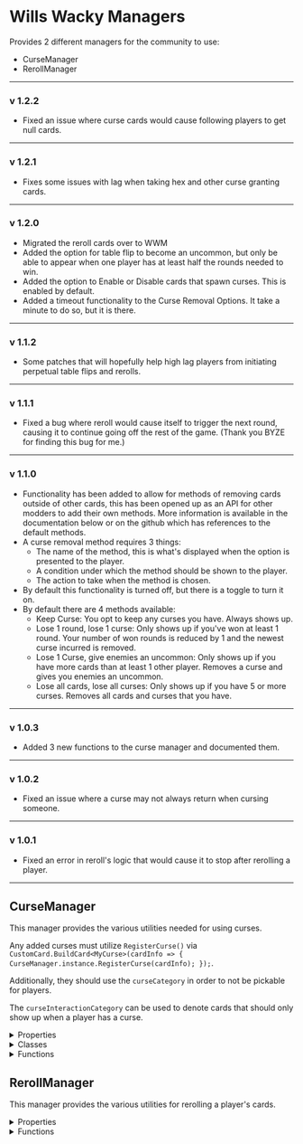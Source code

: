 # Wills Wacky Managers

Provides 2 different managers for the community to use:
- CurseManager
- RerollManager

----
### v 1.2.2
- Fixed an issue where curse cards would cause following players to get null cards.

----
### v 1.2.1
- Fixes some issues with lag when taking hex and other curse granting cards.

----
### v 1.2.0
- Migrated the reroll cards over to WWM
- Added the option for table flip to become an uncommon, but only be able to appear when one player has at least half the rounds needed to win.
- Added the option to Enable or Disable cards that spawn curses. This is enabled by default.
- Added a timeout functionality to the Curse Removal Options. It take a minute to do so, but it is there.

----
### v 1.1.2
- Some patches that will hopefully help high lag players from initiating perpetual table flips and rerolls.

----
### v 1.1.1
- Fixed a bug where reroll would cause itself to trigger the next round, causing it to continue going off the rest of the game. (Thank you BYZE for finding this bug for me.)

----
### v 1.1.0
- Functionality has been added to allow for methods of removing cards outside of other cards, this has been opened up as an API for other modders to add their own methods. More information is available in the documentation below or on the github which has references to the default methods.
- A curse removal method requires 3 things:
  - The name of the method, this is what's displayed when the option is presented to the player.
  - A condition under which the method should be shown to the player.
  - The action to take when the method is chosen.
- By default this functionality is turned off, but there is a toggle to turn it on.
- By default there are 4 methods available:
  - Keep Curse: You opt to keep any curses you have. Always shows up.
  - Lose 1 round, lose 1 curse: Only shows up if you've won at least 1 round. Your number of won rounds is reduced by 1 and the newest curse incurred is removed.
  - Lose 1 Curse, give enemies an uncommon: Only shows up if you have more cards than at least 1 other player. Removes a curse and gives you enemies an uncommon.
  - Lose all cards, lose all curses: Only shows up if you have 5 or more curses. Removes all cards and curses that you have.

----
### v 1.0.3
- Added 3 new functions to the curse manager and documented them.

----
### v 1.0.2
- Fixed an issue where a curse may not always return when cursing someone.

----
### v 1.0.1
- Fixed an error in reroll's logic that would cause it to stop after rerolling a player.

----
## CurseManager

This manager provides the various utilities needed for using curses.

Any added curses must utilize `RegisterCurse()` via `CustomCard.BuildCard<MyCurse>(cardInfo => { CurseManager.instance.RegisterCurse(cardInfo); });`.

Additionally, they should use the `curseCategory` in order to not be pickable for players.

The `curseInteractionCategory` can be used to denote cards that should only show up when a player has a curse.

<details>
<summary>Properties</summary>

### instance
```cs
CurseManager instance { get;}
```
#### Description
A static reference of the class for accessibility from within static functions.

### curseCategory
```cs
CardCategory curseCategory { get;}
```
#### Description
The card category for every curse. If not utilized, curses may show up for regular picking.

### curseInteractionCategory
```cs
CardCategory curseInteractionCategory { get;}
```
#### Description
The card category for cards that interacted with cursed players. When utilized, cards with it will only show up when a player has a curse.

### curseSpawnerCategory
```cs
CardCategory curseSpawnerCategory { get;}
```
#### Description
The card category for cards that give players curses. Allows for toggling them on and off via settings.
</details>

<details>
<summary>Classes</summary>

### CurseRemovalOption
```cs
struct CurseRemovalOption
```
#### Fields
- readonly string name;
- readonly Func<Player, bool> condition;
- readonly Func<Player, IEnumerator> action;
 
#### Constructors
 
### CurseRemovalOption()
```cs
CurseRemovalOption CurseRemovalOption(string optionName, Func<Player, bool> optionCondition, Func<Player, IEnumerator> optionAction)
```
#### Description
Creates a Curse Removal Option

#### Parameters
- *string* `optionName` The text the player sees for choosing the option. Must be unique.
- *Func<Player, bool>* `optionCondition` A function that takes in a player object as input and outputs a bool. When true the option is available for players.
- *Func<Player, IEnumerator>* `optionAction` An IEnumerator that takes in a player object as input. Run when the option is selected. If it wishes to remove a curse, it must do so.

#### Example Usage
```CSHARP
var keepCurse = new CurseRemovalOption("Keep Curse", (player) => true, IKeepCurse);
RegisterRemovalOption(keepCurse);
var removeRound = new CurseRemovalOption("-1 round, -1 curse", CondRemoveRound, IRemoveRound);
RegisterRemovalOption(removeRound);

private IEnumerator IKeepCurse(Player player)
{
    yield break;
}



private bool CondRemoveRound(Player player)
{
    var result = false;
    // Only shows up if they have a round point to remove.
    if (GameModeManager.CurrentHandler.GetTeamScore(player.teamID).rounds > 0)
    {
        result = true;
    }

    return result;
}

private IEnumerator IRemoveRound(Player player)
{
    var score = GameModeManager.CurrentHandler.GetTeamScore(player.teamID);
    GameModeManager.CurrentHandler.SetTeamScore(player.teamID, new TeamScore(score.points, score.rounds - 1));

    var roundCounter = GameObject.Find("/Game/UI/UI_Game/Canvas/RoundCounter").GetComponent<RoundCounter>();
    roundCounter.InvokeMethod("ReDraw");

    for (var i = player.data.currentCards.Count() - 1; i >= 0; i--)
    {
        if (instance.IsCurse(player.data.currentCards[i]))
        {
            ModdingUtils.Utils.Cards.instance.RemoveCardFromPlayer(player, i);
            break;
        }
    }
    yield break;
}
```
</details>

<details>
<summary>Functions</summary>

### RandomCurse()
```cs
CardInfo RandomCurse(Player player)
```
#### Description
Returns a random curse that is valid for the target player. Respects card rarity.

#### Parameters
- *Player* `player` the player to get the curse for.

#### Example Usage
```CSHARP
var player = PlayerManager.instance.players[0];
var curse = CurseManager.instance.RandomCurse(player);
```

### CursePlayer()
```cs
void CursePlayer(Player player)
```
```cs
void CursePlayer(Player player, Action<CardInfo> callback)
```
#### Description
Adds a random valid curse to the targeted player. Respects card rarity.

#### Parameters
- *Player* `player` the player to curse.
- *Action<CardInfo>* `callback` an optional action to run with the card info of the added curse.

#### Example Usage
```CSHARP
var player = PlayerManager.instance.players[0];
CurseManager.instance.CursePlayer(player, (curse) => { ModdingUtils.Utils.CardBarUtils.instance.ShowImmediate(player, curse); });
```

### RegisterCurse()
```cs
void RegisterCurse(CardInfo cardInfo)
```
#### Description
Registers a card as a curse with the curse manager. The card still needs to apply `curseCategory` on its own.

#### Parameters
- *CardInfo* `cardInfo` the card to register.

#### Example Usage
```CSHARP
CustomCard.BuildCard<MyCurse>(cardInfo => { CurseManager.instance.RegisterCurse(cardInfo); });
```

### GetRaw()
```cs
CardInfo[] GetRaw()
```
#### Description
Registers a card as a curse with the curse manager. The card still needs to apply `curseCategory` on its own.

#### Parameters

#### Example Usage
```CSHARP
var curse = CurseManager.instance.GetRaw();
```

### HasCurse()
```cs
bool HasCurse(Player player)
```
#### Description
Returns true if a player has a curse.

#### Parameters
- *Player* `player` the player to check.

#### Example Usage
```CSHARP
var player = PlayerManager.instance.players[0];
var cursed = CurseManager.instance.HasCurse(player);
```

### IsCurse()
```cs
bool IsCurse(CardInfo cardInfo)
```
#### Description
Returns true if the card is a registered curse.

#### Parameters
- *CardInfo* `cardInfo` the card to check.

#### Example Usage
```CSHARP
var card = PlayerManager.instance.players[0].data.currentCards[0];
var isCurse = CurseManager.instance.IsCurse(card);
```

### RemoveAllCurses()
```cs
void RemoveAllCurses(Player player)
```
```cs
void RemoveAllCurses(Player player, Action<CardInfo> callback)
```
#### Description
Removes all curses on the target player.

#### Parameters
- *Player* `player` the player to remove curses from.
- *Action<CardInfo>* `callback` an optional action to run with the card info of the removed curse.

#### Example Usage
```CSHARP

```

### GetAllCursesOnPlayer()
```cs
bool CardInfo[] GetAllCursesOnPlayer(Player player)
```
#### Description
Returns true if the card is a registered curse.

#### Parameters
- *Player* `player` the player whose curses to get.

#### Example Usage
```CSHARP

```

### RegisterRemovalOption()
```cs
void RegisterRemovalOption(string optionName, Func<Player, bool> optionCondition, Func<Player, IEnumerator> optionAction)
```
```cs
void RegisterRemovalOption(CurseRemovalOption option)
```
#### Description
Initiates any rerolls in the queue.

#### Parameters
- *string* `optionName` The text the player sees for choosing the option. Must be unique.
- *Func<Player, bool>* `optionCondition` A function that takes in a player object as input and outputs a bool. When true the option is available for players.
- *Func<Player, IEnumerator>* `optionAction` An IEnumerator that takes in a player object as input. Run when the option is selected. If it wishes to remove a curse, it must do so.

or 

- *CurseRemovalOption* `option` The curse removal option to implement.

#### Example Usage
```CSHARP
RegisterRemovalOption("Keep Curse", (player) => true, IKeepCurse);
var removeRound = new CurseRemovalOption("-1 round, -1 curse", CondRemoveRound, IRemoveRound);
RegisterRemovalOption(removeRound);

private IEnumerator IKeepCurse(Player player)
{
    yield break;
}

private bool CondRemoveRound(Player player)
{
    var result = false;
    // Only shows up if they have a round point to remove.
    if (GameModeManager.CurrentHandler.GetTeamScore(player.teamID).rounds > 0)
    {
        result = true;
    }

    return result;
}

private IEnumerator IRemoveRound(Player player)
{
    var score = GameModeManager.CurrentHandler.GetTeamScore(player.teamID);
    GameModeManager.CurrentHandler.SetTeamScore(player.teamID, new TeamScore(score.points, score.rounds - 1));

    var roundCounter = GameObject.Find("/Game/UI/UI_Game/Canvas/RoundCounter").GetComponent<RoundCounter>();
    roundCounter.InvokeMethod("ReDraw");

    for (var i = player.data.currentCards.Count() - 1; i >= 0; i--)
    {
        if (instance.IsCurse(player.data.currentCards[i]))
        {
            ModdingUtils.Utils.Cards.instance.RemoveCardFromPlayer(player, i);
            break;
        }
    }
    yield break;
}
```
</details>


## RerollManager

This manager provides the various utilities for rerolling a player's cards.

<details>
<summary>Properties</summary>

### instance
```cs
RerollManager instance { get;}
```
#### Description
A static reference of the class for accessibility from within static functions.

### NoFlip
```cs
CardCategory NoFlip { get;}
```
#### Description
The card category for cards that should not be given out after a table flip.

### flippingPlayer
```cs
Player flippingPlayer
```
#### Description
The player responsible for the tableflip. Used to add the table flip card to the player.

### tableFlipped
```cs
bool tableFlipped
```
#### Description
When set to true, a table flip will be initiated at the next end of a player's pick. Initiate the `FlipTable()` method if you wish to flip before then.

### tableFlipCard
```cs
CardInfo tableFlipCard
```
#### Description
The table flip card itself. It's automatically given out to the flipping player after a table flip.

### rerollPlayers
```cs
List<Player> rerollPlayers
```
#### Description
A list of players to reroll when the next reroll is initiated.

### reroll
```cs
bool reroll
```
#### Description
When set to true, a reroll will be initiated at the next end of a player's pick. Initiate the `Reroll()` method if you wish to reroll before then.

### rerollCard
```cs
CardInfo rerollCard
```
#### Description
The reroll card itself. It's automatically given out to the rerolling player after a table flip.
</details>

<details>
<summary>Functions</summary>

### FlipTable()
```cs
IEnumerator FlipTable(bool addCard = true)
```
#### Description
Initiates a table flip for all players.

#### Parameters
- *bool* `addCard` whether the flipping player (if one exists) shoul be given the Table Flip Card (if it exists).

#### Example Usage
```CSHARP


```

### InitiateRerolls()
```cs
IEnumerator InitiateRerolls(bool addCard = true)
```
#### Description
Initiates any rerolls in the queue.

#### Parameters
- *bool* `addCard` whether a player should be given the Reroll card after they reroll.

#### Example Usage
```CSHARP


```

### Reroll()
```cs
IEnumerator Reroll(Player player, bool addCard = true)
```
#### Description
Initiates any rerolls in the queue.

#### Parameters
- *Player* `player` the player whose cards to reroll
- *bool* `addCard` whether the player should be given the Reroll card afterwards.

#### Example Usage
```CSHARP


```
</details>